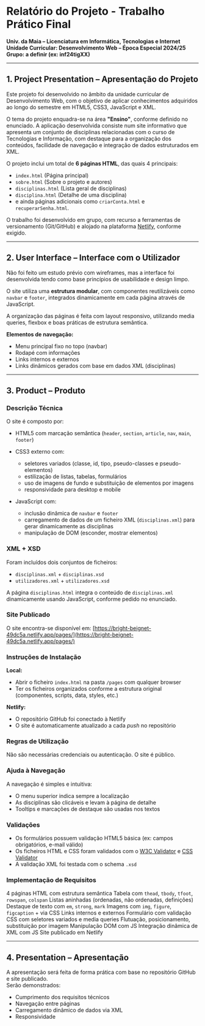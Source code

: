 # Relatório do Projeto - Trabalho Prático Final  
**Univ. da Maia – Licenciatura em Informática, Tecnologias e Internet**  
**Unidade Curricular: Desenvolvimento Web – Época Especial 2024/25**  
**Grupo: a definir (ex: inf24tigXX)**

---

## 1. Project Presentation – Apresentação do Projeto

Este projeto foi desenvolvido no âmbito da unidade curricular de Desenvolvimento Web, com o objetivo de aplicar conhecimentos adquiridos ao longo do semestre em HTML5, CSS3, JavaScript e XML.  

O tema do projeto enquadra-se na área **"Ensino"**, conforme definido no enunciado. A aplicação desenvolvida consiste num site informativo que apresenta um conjunto de disciplinas relacionadas com o curso de Tecnologias e Informação, com destaque para a organização dos conteúdos, facilidade de navegação e integração de dados estruturados em XML.

O projeto inclui um total de **6 páginas HTML**, das quais 4 principais:
- `index.html` (Página principal)
- `sobre.html` (Sobre o projeto e autores)
- `disciplinas.html` (Lista geral de disciplinas)
- `disciplina.html` (Detalhe de uma disciplina)
- e ainda páginas adicionais como `criarConta.html` e `recuperarSenha.html`.

O trabalho foi desenvolvido em grupo, com recurso a ferramentas de versionamento (Git/GitHub) e alojado na plataforma [Netlify](https://bright-beignet-49dc5a.netlify.app/pages/), conforme exigido.

---

## 2. User Interface – Interface com o Utilizador

Não foi feito um estudo prévio com wireframes, mas a interface foi desenvolvida tendo como base princípios de usabilidade e design limpo.  

O site utiliza uma **estrutura modular**, com componentes reutilizáveis como `navbar` e `footer`, integrados dinamicamente em cada página através de JavaScript.

A organização das páginas é feita com layout responsivo, utilizando media queries, flexbox e boas práticas de estrutura semântica.

**Elementos de navegação:**
- Menu principal fixo no topo (navbar)
- Rodapé com informações
- Links internos e externos
- Links dinâmicos gerados com base em dados XML (disciplinas)

---

## 3. Product – Produto

### Descrição Técnica

O site é composto por:
- HTML5 com marcação semântica (`header`, `section`, `article`, `nav`, `main`, `footer`)
- CSS3 externo com:
  - seletores variados (classe, id, tipo, pseudo-classes e pseudo-elementos)
  - estilização de listas, tabelas, formulários
  - uso de imagens de fundo e substituição de elementos por imagens
  - responsividade para desktop e mobile

- JavaScript com:
  - inclusão dinâmica de `navbar` e `footer`
  - carregamento de dados de um ficheiro XML (`disciplinas.xml`) para gerar dinamicamente as disciplinas
  - manipulação de DOM (esconder, mostrar elementos)

### XML + XSD
Foram incluídos dois conjuntos de ficheiros:
- `disciplinas.xml` + `disciplinas.xsd`
- `utilizadores.xml` + `utilizadores.xsd`

A página `disciplinas.html` integra o conteúdo de `disciplinas.xml` dinamicamente usando JavaScript, conforme pedido no enunciado.

### Site Publicado

O site encontra-se disponível em:
[https://bright-beignet-49dc5a.netlify.app/pages/](https://bright-beignet-49dc5a.netlify.app/pages/)

### Instruções de Instalação

**Local:**
- Abrir o ficheiro `index.html` na pasta `/pages` com qualquer browser
- Ter os ficheiros organizados conforme a estrutura original (componentes, scripts, data, styles, etc.)

**Netlify:**
- O repositório GitHub foi conectado à Netlify
- O site é automaticamente atualizado a cada _push_ no repositório

### Regras de Utilização

Não são necessárias credenciais ou autenticação. O site é público.

### Ajuda à Navegação

A navegação é simples e intuitiva:
- O menu superior indica sempre a localização
- As disciplinas são clicáveis e levam à página de detalhe
- Tooltips e marcações de destaque são usadas nos textos

### Validações

- Os formulários possuem validação HTML5 básica (ex: campos obrigatórios, e-mail válido)
- Os ficheiros HTML e CSS foram validados com o [W3C Validator](https://validator.w3.org/) e [CSS Validator](https://jigsaw.w3.org/css-validator/)
- A validação XML foi testada com o schema `.xsd`

### Implementação de Requisitos
4 páginas HTML com estrutura semântica
Tabela com `thead`, `tbody`, `tfoot`, `rowspan`, `colspan` 
Listas aninhadas (ordenadas, não ordenadas, definições) 
Destaque de texto com `em`, `strong`, `mark`
Imagens com `img`, `figure`, `figcaption` + via CSS
Links internos e externos 
Formulário com validação 
CSS com seletores variados e media queries
Flutuação, posicionamento, substituição por imagem 
Manipulação DOM com JS
Integração dinâmica de XML com JS
Site publicado em Netlify

---

## 4. Presentation – Apresentação

A apresentação será feita de forma prática com base no repositório GitHub e site publicado.  
Serão demonstrados:
- Cumprimento dos requisitos técnicos
- Navegação entre páginas
- Carregamento dinâmico de dados via XML
- Responsividade

